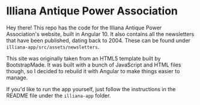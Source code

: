 # Illiana Antique Power Association
Hey there! This repo has the code for the Illiana Antique Power Association's website, built in Angular 10.
It also contains all the newsletters that have been published, dating back to 2004. These can be found under `illiana-app/src/assets/newsletters`.

This site was originally taken from an HTML5 template built by BootstrapMade.
It was built with a bunch of JavaScript and HTML files though, so I decided to rebuild it with Angular to make things easier to manage.

If you'd like to run the app yourself, just follow the instructions in the README file under the `illiana-app` folder.
